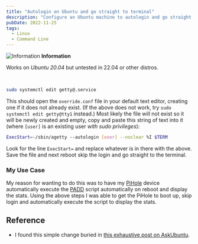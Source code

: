 ```yaml
---
title: "Autologin on Ubuntu and go straight to terminal"
description: "Configure an Ubuntu machine to autologin and go straight into the terminal on boot."
pubDate: 2022-11-25
tags:
  - Linux
  - Command Line
---
```


<div>
  <div class="info">
    <span>
      <img src="/assets/info.svg" class="info-icon" loading="eager" decoding="async" alt="Information" />
      <b>Information</b>
    </span>
    <p>
      Works on <em>Ubuntu 20.04</em> but untested in 22.04 or other distros.
    </p>
  </div>
</div>
<br>

```bash
sudo systemctl edit getty@.service
```

This should open the `override.conf` file in your default text editor, creating one if it does not already exist. (If the above does not work, try `sudo systemctl edit getty@tty1` instead.) Most likely the file will not exist so it will be newly created and empty, copy and paste this string of text into it (where `[user]` is an existing user _with sudo privileges_):

```bash
ExecStart=-/sbin/agetty --autologin [user] --noclear %I $TERM
```

Look for the line `ExecStart=` and replace whatever is in there with the above. Save the file and next reboot skip the login and go straight to the terminal.

<div id='case'/>

### My Use Case

My reason for wanting to do this was to have my <a href="https://pi-hole.net" target="_blank">PiHole</a> device automatically execute the <a href="https://github.com/pi-hole/PADD" target="_blank">PADD</a> script automatically on reboot and display the stats. Using the above steps I was able to get the PiHole to boot up, skip login and automatically execute the script to display the stats.

## Reference

- I found this simple change buried in <a href="https://askubuntu.com/a/659268" target="_blank" rel="noopener noreferrer">this exhaustive post on AskUbuntu</a>.
